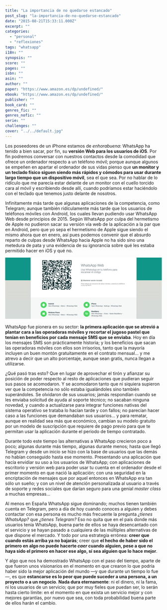 ```yaml
---
title: "La importancia de no quedarse estancado"
post_slug: "la-importancia-de-no-quedarse-estancado"
date: "2015-08-21T15:33:11.000Z"
excerpt: ""
categories: 
  - "personal"
  - "reflexiones"
tags: "whatsapp"
i18n: ""
synopsis: ""
score: ""
pages: ""
isbn: ""
asin: ""
author: ""
paper: "https://www.amazon.es/dp/undefined/"
ebook: "https://www.amazon.es/dp/undefined/"
publisher: ""
book_card: ""
genres_fic: ""
genres_nofic: ""
serie: ""
challenges: ""
cover: "../../default.jpg"
---
```


Los poseedores de un iPhone estamos de _enhorabuena_: WhatsApp ha tenido a bien sacar, por fin, su **versión Web para los usuarios de iOS**. Por fin podremos conversar con nuestros contactos desde la comodidad que ofrece un ordenador respecto a un teléfono móvil; porque aunque algunos se empeñen en apartar el ordenador de sus vidas pienso que **un monitor y un teclado físico siguen siendo más rápidos y cómodos para usar durante largo tiempo que un dispositivo móvil**, sea el que sea. Por no hablar de lo ridículo que me parecía estar delante de un monitor con el cuello torcido cara al móvil y escribiendo desde allí, cuando podríamos estar haciéndolo con el teclado que tenemos justo delante de nosotros.

Infinitamente más tarde que algunas aplicaciones de la competencia, como Telegram; aunque también ridículamente más tarde que los usuarios de teléfonos móviles con Android, los cuales llevan pudiendo usar WhatsApp Web desde principios de 2015. Según WhatsApp por culpa del hermetismo de Apple no pudieron sacar su versión vía web de la aplicación a la par que en Android, pero que yo sepa el hermetismo de Apple sigue siendo el mismo ahora que en enero, así pues podemos convenir que el absurdo reparto de culpas desde WhatsApp hacia Apple no ha sido sino una metedura de pata y una evidencia de su ignorancia sobre qué les estaba permitido hacer en iOS y qué no.

![WhatsApp Web](images/whatsapp-web.jpg)

WhatsApp fue pionera en su sector: **la primera aplicación que se atrevió a plantar cara a las operadoras móviles y recortar el jugoso pastel que tenían en beneficios por cada mensaje SMS que se enviaba**. Hoy en día los mensajes SMS son prácticamente historia; y los beneficios que sacan las operadoras móviles con ellos son irrisorios, tanto que la mayoría incluyen un buen montón gratuitamente en el contrato mensual… y me atrevo a decir que un alto porcentaje, aunque sean gratis, nunca llegan a utilizarse.

¿Qué pasó tras esto? Que en lugar de aprovechar el tirón y afianzar su posición de poder respecto al resto de aplicaciones que pudieran seguir sus pasos se acomodaron. Y se acomodaron tanto que ni siquiera supieron ver que la competencia no sólo estaba igualándoles sino también superándoles. Se olvidaron de sus usuarios; jamás respondían cuando se les enviaba solicitud de ayuda al soporte técnico; no sacaban ninguna novedad, y cuando a actualizarse para integrar funciones nativas del sistema operativo se trataba lo hacían tarde y con fallos; no parecían hacer caso a las funciones que demandaban sus usuarios… y para rematar, aunque en realidad sea más que económico, cambian su modelo gratuito por un modelo de suscripción que requiere de pago previo para que te permitan usar la aplicación durante el periodo de tiempo contratado.

Durante todo este tiempo las alternativas a WhatsApp crecieron poco a poco; algunas durante más tiempo, algunas durante menos; hasta que llegó Telegram y desde un inicio se hizo con la base de usuarios que las demás no habían conseguido hasta ese momento. Presentando una aplicación que hacía envidiar su uso a los usuarios de WhatsApp; con aplicaciones de escritorio y versión web para poder usar tu cuenta en el ordenador desde el primer momento en que nació la aplicación; con una seguridad en la encriptación de mensajes que por aquel entonces en WhatsApp era tan sólo un sueño; y con un nivel de atención personalizada al usuario a través de soporte y redes sociales que darían seguro para una genial _master class_ a muchas empresas…

Al menos en España WhatsApp sigue dominando; muchos tienen también cuenta en Telegram, pero a día de hoy cuando conoces a alguien y debes contactar con esa persona es mucho más frecuente la pregunta _¿tienes WhatsApp?_ que _¿tienes Telegram?_ Eso no quita que en el país donde más usuarios tenía WhatsApp, buena parte de ellos se haya desencantado con el servicio y se hayan pasado a cualquiera de las múltiples alternativas de que dispone el mercado. Y todo por una estrategia errónea: **creer que cuando estás arriba ya no bajarás**; creer que **el hecho de haber sido el primero en algo no puede hacerte _caer_ cuando alguien, pese a que no haya sido el primero en hacer ese algo, sí sea alguien que lo hace mejor**.

Y algo que nos ha demostrado WhatsApp con el paso del tiempo, aparte de que fueron unos visionarios en el momento en que crearon lo que podría haber sido la mejor aplicación del mundo —y que durante un tiempo lo fue—, es que **estancarse es lo peor que puede suceder a una persona, a un proyecto o a un negocio**. **Nada dura eternamente**: ni el dinero, ni la fama, ni los usuarios de un servicio; que por muy fieles que puedan ser, lo serán hasta cierto límite: en el momento en que exista un servicio mejor y con mejores garantías, por nuevo que sea, con toda probabilidad buena parte de ellos harán el cambio.
